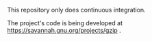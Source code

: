 This repository only does continuous integration.

The project's code is being developed at https://savannah.gnu.org/projects/gzip .
